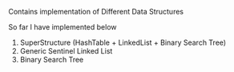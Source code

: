 Contains implementation of Different Data Structures

So far I have implemented below 
1. SuperStructure (HashTable + LinkedList + Binary Search Tree)
2. Generic Sentinel Linked List
3. Binary Search Tree
